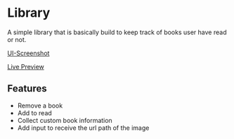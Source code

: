 # Library

A simple library that is basically build to keep track of books user have read or not.

[UI-Screenshot](./UI-Library.png)

[Live Preview](https:prince-obot.github.io/Library/)

## Features
-   Remove a book
-   Add to read
-   Collect custom book information 
-   Add input to receive the url path of the image

